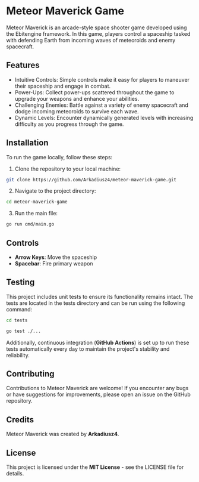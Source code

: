# Meteor Maverick Game

Meteor Maverick is an arcade-style space shooter game developed using the Ebitengine framework. In this game, players
control a spaceship tasked with defending Earth from incoming waves of meteoroids and enemy spacecraft.

## Features

- Intuitive Controls: Simple controls make it easy for players to maneuver their spaceship and engage in combat.
- Power-Ups: Collect power-ups scattered throughout the game to upgrade your weapons and enhance your abilities.
- Challenging Enemies: Battle against a variety of enemy spacecraft and dodge incoming meteoroids to survive each wave.
- Dynamic Levels: Encounter dynamically generated levels with increasing difficulty as you progress through the game.

## Installation

To run the game locally, follow these steps:

1. Clone the repository to your local machine:

```bash
git clone https://github.com/Arkadiusz4/meteor-maverick-game.git
```

2. Navigate to the project directory:

```bash
cd meteor-maverick-game
```

3. Run the main file:

```bash
go run cmd/main.go
```

## Controls

- **Arrow Keys**: Move the spaceship
- **Spacebar**: Fire primary weapon

## Testing

This project includes unit tests to ensure its functionality remains intact. The tests are located in the tests
directory and can be run using the following command:

```bash
cd tests
```

```bash
go test ./...
```

Additionally, continuous integration (**GitHub Actions**) is set up to run these tests automatically every day to
maintain the project's stability and reliability.

## Contributing

Contributions to Meteor Maverick are welcome! If you encounter any bugs or have suggestions for improvements, please
open an issue on the GitHub repository.

## Credits

Meteor Maverick was created by **Arkadiusz4**.

## License

This project is licensed under the **MIT License** - see the LICENSE file for details.
